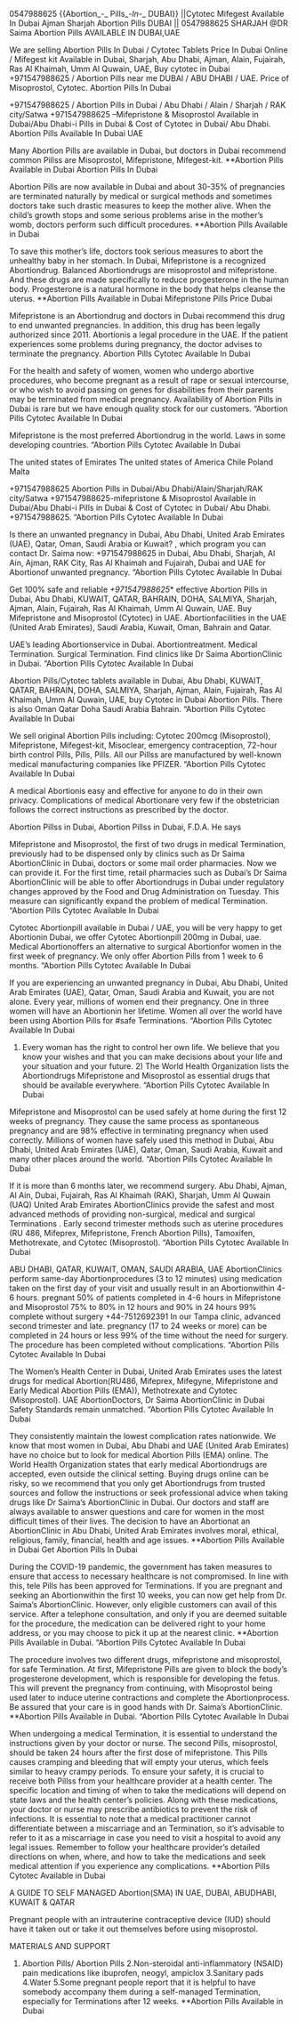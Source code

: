 0547988625 {{Abortion_-_ Pills_-_In_-_ DUBAI}} ||Cytotec Mifegest Available In Dubai Ajman Sharjah
Abortion Pills DUBAI || 0547988625 SHARJAH @DR Saima Abortion Pills AVAILABLE IN DUBAI,UAE

We are selling Abortion Pills In Dubai / Cytotec Tablets Price In Dubai Online / Mifegest kit Available in Dubai, Sharjah, Abu Dhabi, Ajman, Alain, Fujairah, Ras Al Khaimah, Umm Al Quwain, UAE, Buy cytotec in Dubai +971547988625 / Abortion Pills near me DUBAI / ABU DHABI / UAE. Price of Misoprostol, Cytotec.
Abortion Pills In Dubai

+971547988625 / Abortion Pills in Dubai / Abu Dhabi / Alain / Sharjah / RAK city/Satwa +971547988625 –Mifepristone & Misoprostol Available in Dubai/Abu Dhabi-i Pills in Dubai & Cost of Cytotec in Dubai/ Abu Dhabi. 
Abortion Pills Available In Dubai UAE

Many Abortion Pills are available in Dubai, but doctors in Dubai recommend common  Pillss are Misoprostol, Mifepristone, Mifegest-kit. **Abortion Pills Available in Dubai
Abortion Pills In Dubai

Abortion Pills are now available in Dubai and about 30-35% of pregnancies are terminated naturally by medical or surgical methods and sometimes doctors take such drastic measures to keep the mother alive. When the child’s growth stops and some serious problems arise in the mother’s womb, doctors perform such difficult procedures. **Abortion Pills Available in Dubai

To save this mother’s life, doctors took serious measures to abort the unhealthy baby in her stomach. In Dubai, Mifepristone is a recognized Abortiondrug. Balanced Abortiondrugs are misoprostol and mifepristone. And these drugs are made specifically to reduce progesterone in the human body. Progesterone is a natural hormone in the body that helps cleanse the uterus. **Abortion Pills Available in Dubai
Mifepristone  Pills Price Dubai

Mifepristone is an Abortiondrug and doctors in Dubai recommend this drug to end unwanted pregnancies. In addition, this drug has been legally authorized since 2011. Abortionis a legal procedure in the UAE. If the patient experiences some problems during pregnancy, the doctor advises to terminate the pregnancy. Abortion Pills Cytotec Available In Dubai

For the health and safety of women, women who undergo abortive procedures, who become pregnant as a result of rape or sexual intercourse, or who wish to avoid passing on genes for disabilities from their parents may be terminated from medical pregnancy. Availability of Abortion Pills in Dubai is rare but we have enough quality stock for our customers. “Abortion Pills Cytotec Available In Dubai

Mifepristone is the most preferred Abortiondrug in the world. Laws in some developing countries. “Abortion Pills Cytotec Available In Dubai

The united states of Emirates
The united states of America
Chile
Poland
Malta

+971547988625 Abortion Pills in Dubai/Abu Dhabi/Alain/Sharjah/RAK city/Satwa +971547988625-mifepristone & Misoprostol Available in Dubai/Abu Dhabi-i Pills in Dubai & Cost of Cytotec in Dubai/ Abu Dhabi. +971547988625. “Abortion Pills Cytotec Available In Dubai

Is there an unwanted pregnancy in Dubai, Abu Dhabi, United Arab Emirates (UAE), Qatar, Oman, Saudi Arabia or Kuwait? , which program you can contact Dr. Saima now: +971547988625 in Dubai, Abu Dhabi, Sharjah, Al Ain, Ajman, RAK City, Ras Al Khaimah and Fujairah, Dubai and UAE for Abortionof unwanted pregnancy. “Abortion Pills Cytotec Available In Dubai 

Get 100% safe and reliable *+971547988625** effective Abortion Pills in Dubai, Abu Dhabi, KUWAIT, QATAR, BAHRAIN, DOHA, SALMIYA, Sharjah, Ajman, Alain, Fujairah, Ras Al Khaimah, Umm Al Quwain, UAE. Buy Mifepristone and Misoprostol (Cytotec) in UAE. Abortionfacilities in the UAE (United Arab Emirates), Saudi Arabia, Kuwait, Oman, Bahrain and Qatar.

UAE’s leading Abortionservice in Dubai. Abortiontreatment. Medical Termination. Surgical Termination. Find clinics like Dr Saima AbortionClinic in Dubai. “Abortion Pills Cytotec Available In Dubai

Abortion Pills/Cytotec tablets available in Dubai, Abu Dhabi, KUWAIT, QATAR, BAHRAIN, DOHA, SALMIYA, Sharjah, Ajman, Alain, Fujairah, Ras Al Khaimah, Umm Al Quwain, UAE, buy Cytotec in Dubai Abortion Pills. There is also Oman Qatar Doha Saudi Arabia Bahrain. “Abortion Pills Cytotec Available In Dubai

We sell original Abortion Pills including: Cytotec 200mcg (Misoprostol), Mifepristone, Mifegest-kit, Misoclear, emergency contraception, 72-hour birth control  Pills,  Pills,  Pills. All our  Pillss are manufactured by well-known medical manufacturing companies like PFIZER. “Abortion Pills Cytotec Available In Dubai

A medical Abortionis easy and effective for anyone to do in their own privacy. Complications of medical Abortionare very few if the obstetrician follows the correct instructions as prescribed by the doctor.

Abortion Pillss in Dubai, Abortion Pillss in Dubai, F.D.A. He says

Mifepristone and Misoprostol, the first of two drugs in medical Termination, previously had to be dispensed only by clinics such as Dr Saima AbortionClinic in Dubai, doctors or some mail order pharmacies. Now we can provide it. For the first time, retail pharmacies such as Dubai’s Dr Saima AbortionClinic will be able to offer Abortiondrugs in Dubai under regulatory changes approved by the Food and Drug Administration on Tuesday. This measure can significantly expand the problem of medical Termination. “Abortion Pills Cytotec Available In Dubai

Cytotec Abortionpill available in Dubai / UAE, you will be very happy to get Abortionin Dubai, we offer Cytotec Abortionpill 200mg in Dubai, uae. Medical Abortionoffers an alternative to surgical Abortionfor women in the first week of pregnancy. We only offer Abortion Pills from 1 week to 6 months. “Abortion Pills Cytotec Available In Dubai

If you are experiencing an unwanted pregnancy in Dubai, Abu Dhabi, United Arab Emirates (UAE), Qatar, Oman, Saudi Arabia and Kuwait, you are not alone. Every year, millions of women end their pregnancy. One in three women will have an Abortionin her lifetime. Women all over the world have been using Abortion Pills for #safe Terminations. “Abortion Pills Cytotec Available In Dubai

1) Every woman has the right to control her own life. We believe that you know your wishes and that you can make decisions about your life and your situation and your future. 2) The World Health Organization lists the Abortiondrugs Mifepristone and Misoprostol as essential drugs that should be available everywhere. “Abortion Pills Cytotec Available In Dubai

Mifepristone and Misoprostol can be used safely at home during the first 12 weeks of pregnancy. They cause the same process as spontaneous pregnancy and are 98% effective in terminating pregnancy when used correctly. Millions of women have safely used this method in Dubai, Abu Dhabi, United Arab Emirates (UAE), Qatar, Oman, Saudi Arabia, Kuwait and many other places around the world. “Abortion Pills Cytotec Available In Dubai

If it is more than 6 months later, we recommend surgery. Abu Dhabi, Ajman, Al Ain, Dubai, Fujairah, Ras Al Khaimah (RAK), Sharjah, Umm Al Quwain (UAQ) United Arab Emirates AbortionClinics provide the safest and most advanced methods of providing non-surgical, medical and surgical Terminations . Early second trimester methods such as uterine procedures (RU 486, Mifeprex, Mifepristone, French Abortion Pills), Tamoxifen, Methotrexate, and Cytotec (Misoprostol). “Abortion Pills Cytotec Available In Dubai

ABU DHABI, QATAR, KUWAIT, OMAN, SAUDI ARABIA, UAE AbortionClinics perform same-day Abortionprocedures (3 to 12 minutes) using medication taken on the first day of your visit and usually result in an Abortionwithin 4-6 hours. pregnant 50% of patients completed in 4-6 hours in Mifepristone and Misoprostol 75% to 80% in 12 hours and 90% in 24 hours 99% complete without surgery       +44-7512692391 In our Tampa clinic, advanced second trimester and late. pregnancy (17 to 24 weeks or more) can be completed in 24 hours or less 99% of the time without the need for surgery. The procedure has been completed without complications. “Abortion Pills Cytotec Available In Dubai

The Women’s Health Center in Dubai, United Arab Emirates uses the latest drugs for medical Abortion(RU486, Mifeprex, Mifegyne, Mifepristone and Early Medical Abortion Pills (EMA)), Methotrexate and Cytotec (Misoprostol). UAE AbortionDoctors, Dr Saima AbortionClinic in Dubai Safety Standards remain unmatched. “Abortion Pills Cytotec Available In Dubai

They consistently maintain the lowest complication rates nationwide. We know that most women in Dubai, Abu Dhabi and UAE (United Arab Emirates) have no choice but to look for medical Abortion Pills (EMA) online. The World Health Organization states that early medical Abortiondrugs are accepted, even outside the clinical setting. Buying drugs online can be risky, so we recommend that you only get Abortiondrugs from trusted sources and follow the instructions or seek professional advice when taking drugs like Dr Saima’s AbortionClinic in Dubai. Our doctors and staff are always available to answer questions and care for women in the most difficult times of their lives. The decision to have an Abortionat an AbortionClinic in Abu Dhabi, United Arab Emirates involves moral, ethical, religious, family, financial, health and age issues. **Abortion Pills Available in Dubai
Get Abortion Pills In Dubai

During the COVID-19 pandemic, the government has taken measures to ensure that access to necessary healthcare is not compromised. In line with this, tele Pills has been approved for Terminations. If you are pregnant and seeking an Abortionwithin the first 10 weeks, you can now get help from Dr. Saima’s AbortionClinic. However, only eligible customers can avail of this service. After a telephone consultation, and only if you are deemed suitable for the procedure, the medication can be delivered right to your home address, or you may choose to pick it up at the nearest clinic. **Abortion Pills Available in Dubai. “Abortion Pills Cytotec Available In Dubai

The procedure involves two different drugs, mifepristone and misoprostol, for safe Termination. At first, Mifepristone  Pills are given to block the body’s progesterone development, which is responsible for developing the fetus. This will prevent the pregnancy from continuing, with Misoprostol being used later to induce uterine contractions and complete the Abortionprocess. Be assured that your care is in good hands with Dr. Saima’s AbortionClinic. **Abortion Pills Available in Dubai. “Abortion Pills Cytotec Available In Dubai

When undergoing a medical Termination, it is essential to understand the instructions given by your doctor or nurse. The second  Pills, misoprostol, should be taken 24 hours after the first dose of mifepristone. This  Pills causes cramping and bleeding that will empty your uterus, which feels similar to heavy crampy periods. To ensure your safety, it is crucial to receive both  Pillss from your healthcare provider at a health center. The specific location and timing of when to take the medications will depend on state laws and the health center’s policies. Along with these medications, your doctor or nurse may prescribe antibiotics to prevent the risk of infections. It is essential to note that a medical practitioner cannot differentiate between a miscarriage and an Termination, so it’s advisable to refer to it as a miscarriage in case you need to visit a hospital to avoid any legal issues. Remember to follow your healthcare provider’s detailed directions on when, where, and how to take the medications and seek medical attention if you experience any complications. **Abortion Pills Cytotec Available in Dubai

A GUIDE TO SELF MANAGED Abortion(SMA) IN UAE, DUBAI, ABUDHABI, KUWAIT & QATAR

Pregnant people with an intrauterine contraceptive device (IUD) should have it taken out or take it out themselves before using misoprostol.

MATERIALS AND SUPPORT

1. Abortion Pills/ Abortion Pills 2.Non-steroidal anti-inflammatory (NSAID) pain medications like ibuprofen, neogyl, ampiclox 3.Sanitary pads 4.Water 5.Some pregnant people report that it is helpful to have somebody accompany them during a self-managed Termination, especially for Terminations after 12 weeks. **Abortion Pills Available in Dubai
